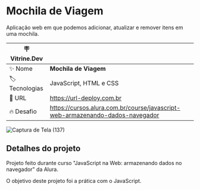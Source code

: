# Mochila de Viagem

Aplicação web em que podemos adicionar, atualizar e remover itens em uma mochila.

| :placard: Vitrine.Dev |     |
| -------------  | --- |
| :sparkles: Nome        | **Mochila de Viagem**
| :label: Tecnologias | JavaScript, HTML e CSS
| :rocket: URL         | https://url-deploy.com.br
| :fire: Desafio     | https://cursos.alura.com.br/course/javascript-web-armazenando-dados-navegador

<!-- Inserir imagem com a #vitrinedev ao final do link -->
![Captura de Tela (137)](https://user-images.githubusercontent.com/91892938/191561835-81995f32-b36b-41c6-bc5e-f6391f3c3b37.png#vitrinedev)

## Detalhes do projeto

Projeto feito durante curso "JavaScript na Web: armazenando dados no navegador" da Alura.

O objetivo deste projeto foi a prática com o JavaScript.
